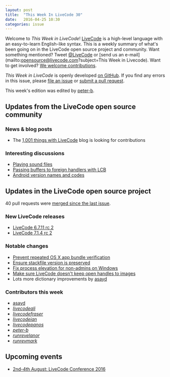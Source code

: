 ```yaml
---
layout: post
title:  "This Week In LiveCode 30"
date:   2016-04-25 10:30
categories: issue
---
```


Welcome to *This Week in LiveCode*!  [LiveCode](https://livecode.com/) is a
high-level language with an easy-to-learn English-like syntax.  This is a
weekly summary of what's been going on in the LiveCode open source project and
community.  Want something mentioned?  Tweet
[@LiveCode](https://twitter.com/LiveCode) or
[send us an e-mail](mailto:opensource@livecode.com?subject=This Week in Livecode).
Want to get involved?
[We welcome contributions](https://github.com/livecode/livecode).

*This Week in LiveCode* is openly developed
[on GitHub](https://github.com/livecode/this-week-in-livecode).
If you find any errors in this issue, please
[file an issue](https://github.com/livecode/this-week-in-livecode/issues) or
[submit a pull request](https://github.com/livecode/this-week-in-livecode/pulls).

This week's edition was edited by [peter-b](https://github.com/peter-b).

## Updates from the LiveCode open source community

### News & blog posts

- The [1,001 things with LiveCode](https://docs.google.com/forms/d/18r2OoIx7OZI2fYDUpu9y2ay3kmZDuZSI7V6rURPlm0s/viewform) blog is looking for contributions

### Interesting discussions

- [Playing sound files](http://thread.gmane.org/gmane.comp.ide.revolution.user/225479)
- [Passing buffers to foreign handlers with LCB](http://thread.gmane.org/gmane.comp.ide.revolution.user/225307)
- [Android version names and codes](http://forums.livecode.com/viewtopic.php?f=53&t=27027)

## Updates in the LiveCode open source project

40 pull requests were [merged since the last issue](https://github.com/search?l=&o=asc&s=created&type=Issues&utf8=%E2%9C%93&q=org%3Alivecode+is%3Apublic+is%3Apr+is%3Amerged+merged%3A2016-04-18..2016-04-24).

### New LiveCode releases

- [LiveCode 6.7.11 rc 2](https://downloads.livecode.com/livecode/#6_7_11)
- [LiveCode 7.1.4 rc 2](https://downloads.livecode.com/livecode/#7_1_4)

### Notable changes

- [Prevent repeated OS X app bundle verification](https://github.com/livecode/livecode/pull/3945)
- [Ensure stackfile version is preserved](https://github.com/livecode/livecode-ide/pull/1139)
- [Fix process elevation for non-admins on Windows](https://github.com/livecode/livecode/pull/3959)
- [Make sure LiveCode doesn't keep open handles to images](https://github.com/livecode/livecode/pull/3949)
- Lots more dictionary improvements by [asayd](https://github.com/asayd)

### Contributors this week

- [asayd](https://github.com/asayd)
- *[livecodeali](https://github.com/livecodeali)*
- *[livecodefraser](https://github.com/livecodefraser)*
- *[livecodeian](https://github.com/livecodeian)*
- *[livecodepanos](https://github.com/livecodepanos)*
- *[peter-b](https://github.com/peter-b)*
- *[runrevelanor](https://github.com/runrevelanor)*
- *[runrevmark](https://github.com/runrevmark)*

## Upcoming events

* [2nd-4th August: LiveCode Conference 2016](https://livecode.com/edinburgh-2016/)
